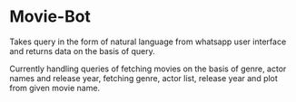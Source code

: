 # Movie-Bot

Takes query in the form of natural language from whatsapp user interface and returns data on the basis of query.

Currently handling queries of fetching movies on the basis of genre, actor names and release year, fetching genre, actor list, release year and plot from given movie name.
